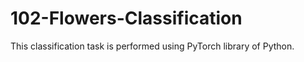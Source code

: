 # 102-Flowers-Classification
This classification task is performed using PyTorch library of Python.

